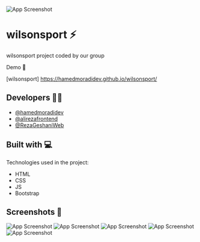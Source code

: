 ![App Screenshot](https://github.com/user-attachments/assets/867ee2f2-bac3-41e2-9cdf-51f624402f68)

# wilsonsport ⚡

wilsonsport project coded by our group


Demo 🚀 

[wilsonsport] https://hamedmoradidev.github.io/wilsonsport/

## Developers 👨‍💻

- [@hamedmoradidev](https://github.com/hamedmoradidev)
- [@alirezafrontend](https://github.com/alirezafrontend)
- [@RezaGeshaniWeb](https://github.com/RezaGeshaniWeb)

<h2> Built with 💻</h2>

Technologies used in the project:

*   HTML
*   CSS
*   JS
*   Bootstrap

## Screenshots 🔭


![App Screenshot](https://github.com/user-attachments/assets/867ee2f2-bac3-41e2-9cdf-51f624402f68)
![App Screenshot](https://github.com/user-attachments/assets/8eff7f40-4d99-4932-9116-1a0e2c3bb3df)
![App Screenshot](https://github.com/user-attachments/assets/a9b79f2f-4888-4475-b934-c60dc6588848)
![App Screenshot](https://github.com/user-attachments/assets/a7afff4c-b415-4559-99e4-368e53ab8481)
![App Screenshot](https://github.com/user-attachments/assets/c956adcd-b2a2-434b-befe-f024a99af05f)





